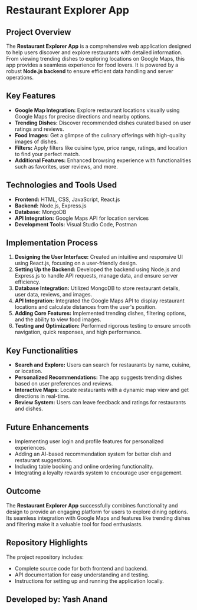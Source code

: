 <h1>Restaurant Explorer App</h1>

   <h2>Project Overview</h2>
    <p>
        The <strong>Restaurant Explorer App</strong> is a comprehensive web application designed to help users discover and explore restaurants with detailed information. 
        From viewing trending dishes to exploring locations on Google Maps, this app provides a seamless experience for food lovers. 
        It is powered by a robust <strong>Node.js backend</strong> to ensure efficient data handling and server operations.
    </p>

 <h2>Key Features</h2>
    <ul>
        <li><strong>Google Map Integration:</strong> Explore restaurant locations visually using Google Maps for precise directions and nearby options.</li>
        <li><strong>Trending Dishes:</strong> Discover recommended dishes curated based on user ratings and reviews.</li>
        <li><strong>Food Images:</strong> Get a glimpse of the culinary offerings with high-quality images of dishes.</li>
        <li><strong>Filters:</strong> Apply filters like cuisine type, price range, ratings, and location to find your perfect match.</li>
        <li><strong>Additional Features:</strong> Enhanced browsing experience with functionalities such as favorites, user reviews, and more.</li>
    </ul>
    <h2>Technologies and Tools Used</h2>
    <ul>
        <li><strong>Frontend:</strong> HTML, CSS, JavaScript, React.js</li>
        <li><strong>Backend:</strong> Node.js, Express.js</li>
        <li><strong>Database:</strong> MongoDB</li>
        <li><strong>API Integration:</strong> Google Maps API for location services</li>
        <li><strong>Development Tools:</strong> Visual Studio Code, Postman</li>
    </ul>
    <h2>Implementation Process</h2>
    <ol>
        <li><strong>Designing the User Interface:</strong> Created an intuitive and responsive UI using React.js, focusing on a user-friendly design.</li>
        <li><strong>Setting Up the Backend:</strong> Developed the backend using Node.js and Express.js to handle API requests, manage data, and ensure server efficiency.</li>
        <li><strong>Database Integration:</strong> Utilized MongoDB to store restaurant details, user data, reviews, and images.</li>
        <li><strong>API Integration:</strong> Integrated the Google Maps API to display restaurant locations and calculate distances from the user's position.</li>
        <li><strong>Adding Core Features:</strong> Implemented trending dishes, filtering options, and the ability to view food images.</li>
        <li><strong>Testing and Optimization:</strong> Performed rigorous testing to ensure smooth navigation, quick responses, and high performance.</li>
    </ol>
    <h2>Key Functionalities</h2>
    <ul>
        <li><strong>Search and Explore:</strong> Users can search for restaurants by name, cuisine, or location.</li>
        <li><strong>Personalized Recommendations:</strong> The app suggests trending dishes based on user preferences and reviews.</li>
        <li><strong>Interactive Maps:</strong> Locate restaurants with a dynamic map view and get directions in real-time.</li>
        <li><strong>Review System:</strong> Users can leave feedback and ratings for restaurants and dishes.</li>
    </ul>
    <h2>Future Enhancements</h2>
    <ul>
        <li>Implementing user login and profile features for personalized experiences.</li>
        <li>Adding an AI-based recommendation system for better dish and restaurant suggestions.</li>
        <li>Including table booking and online ordering functionality.</li>
        <li>Integrating a loyalty rewards system to encourage user engagement.</li>
    </ul>
    <h2>Outcome</h2>
    <p>
        The <strong>Restaurant Explorer App</strong> successfully combines functionality and design to provide an engaging platform for users to explore dining options. 
        Its seamless integration with Google Maps and features like trending dishes and filtering make it a valuable tool for food enthusiasts.
    </p>
    <h2>Repository Highlights</h2>
    <p>
        The project repository includes:
        <ul>
            <li>Complete source code for both frontend and backend.</li>
            <li>API documentation for easy understanding and testing.</li>
            <li>Instructions for setting up and running the application locally.</li>
        </ul>
    </p>
<h2>Developed by: Yash Anand </h2>
